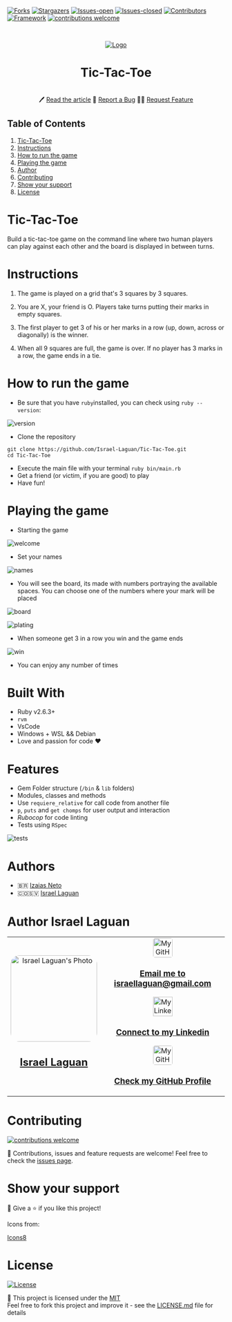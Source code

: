 <!-- PROJECT SHIELDS -->
[![Forks][forks-shield]][forks-url]
[![Stargazers][stars-shield]][stars-url]
[![Issues-open][issues-open-shield]][issues-open-url]
[![Issues-closed][issues-closed-shield]][issues-close-url]
[![Contributors][contributors-shield]][contributors-url]
[![Framework][badge-framework]][framework-url]
[![contributions welcome][contributions-welcome]][issues-url]

<!-- PROJECT LOGO -->
<br />
<p align="center">
  <a href="https://">
	  <img src="https://img.icons8.com/color/96/000000/full-image.png" alt="Logo"/>
  </a>

  <h1 align="center">
	Tic-Tac-Toe
  </h1>

  <p align="center">
    <br />
	  🖊️
    <a href="https://">Read the article</a>
    🐞
    <a href="https://github.com/Israel-Laguan/Tic-Tac-Toe/issues">Report a Bug</a>
    🙋‍♂️
    <a href="https://github.com/Israel-Laguan/Tic-Tac-Toe/issues">Request Feature</a>
  </p>
</p>

## Table of Contents

1. [Tic-Tac-Toe](#tic-tac-toe)
2. [Instructions](#instructions)
3. [How to run the game](#how-to-run-the-game)
4. [Playing the game](#playing-the-game)
5. [Author](#author)
6. [Contributing](#contributing)
7. [Show your support](#show-your-support)
8. [License](#license)

# Tic-Tac-Toe
Build a tic-tac-toe game on the command line where two human players can play against each other and the board is displayed in between turns.

# Instructions

 1. The game is played on a grid that's 3 squares by 3 squares.

 2. You are X, your friend is O. Players take turns putting their marks in empty squares.
          
 3. The first player to get 3 of his or her marks in a row (up, down, across or diagonally) is the winner.
          
 4. When all 9 squares are full, the game is over. If no player has 3 marks in a row, the game ends in a tie. 

# How to run the game

 * Be sure that you have `ruby`installed, you can check using `ruby --version`:

![version](assets/ruby-version.png)

 * Clone the repository 
```
git clone https://github.com/Israel-Laguan/Tic-Tac-Toe.git
cd Tic-Tac-Toe
```
 * Execute the main file with your terminal
  `ruby bin/main.rb`
 * Get a friend (or victim, if you are good) to play 
 * Have fun!

# Playing the game

* Starting the game

![welcome](assets/ruby.png)

* Set your names

![names](assets/chomp.png)

* You will see the board, its made with numbers portraying the available spaces.
You can choose one of the numbers where your mark will be placed

![board](assets/board.png)

![plating](assets/playing.png)

* When someone get 3 in a row you win and the game ends

![win](assets/win.png)

* You can enjoy any number of times

# Built With
* Ruby v2.6.3+
* `rvm`
* VsCode
* Windows + WSL && Debian
* Love and passion for code ❤️

# Features

* Gem Folder structure (`/bin` & `lib` folders)
* Modules, classes and methods
* Use `requiere_relative` for call code from another file
* `p`, `puts` and `get chomps` for user output and interaction
* *Rubocop* for code linting
* Tests using `RSpec`

![tests](assets/tests.png)

# Authors
* 🇧🇷 [Izaias Neto](https://www.github.com/izaiasneto4)
* 🇨🇴🇸🇻 [Israel Laguan](https://www.github.com/Israel-Laguan)

# Author Israel Laguan

<table style="width:100%">
  <tr>
    <td>
        <div align="center">
            <a href="./docs/img/photo.png" target="_blank" rel="author">
                <img src="https://avatars2.githubusercontent.com/u/36519478?s=460&v=4" style="border-radius: 10%; min-width: 100px;" alt="Israel Laguan's Photo" width="200px">
            </a>
            <h2>
                <a href="https://israel-laguan.github.io/" target="_blank" rel="author">
                    Israel Laguan
                </a>
            </h2>
        </div>
    </td>
    <td>
        <div align="center">
            <a href="mailto:israellaguan@gmail.com" target="_blank" rel="author">
                <img src="https://img.icons8.com/color/48/000000/message-squared.png" style="border-radius: 10%" alt="My GitHub" height="45px">
                <h3>
                    Email me to 
                    <a href="mailto:israellaguan@gmail.com">
                        israellaguan@gmail.com
                    </a>
                </h3>
            </a>
            <a href="https://www.linkedin.com/in/israellaguan/" target="_blank" rel="author">
                <img src="https://img.icons8.com/color/48/000000/linkedin.png" alt="My Linkedin" height="45px">
                <h3>
                    Connect to my Linkedin
                </h3>
            </a>
            <a href="https://github.com/Israel-Laguan" target="_blank" rel="author">
                <img src="https://img.icons8.com/color/48/000000/github--v1.png" 
			style="border-radius: 10%" alt="My GitHub" height="45px"
		>
                <h3>
                    Check my GitHub Profile
                </h3>
            </a>
        </div>
    </td>
  </tr>
</table> 

# Contributing

[![contributions welcome][contributions-welcome]][issues-url]

🤝 Contributions, issues and feature requests are welcome!
Feel free to check the [issues page][issues-url].

# Show your support

🤗 Give a ⭐️ if you like this project!

Icons from:

<a href="https://icons8.com/icon/13917/full-image">Icons8</a>

# License

[![License][badge-license]](http://badges.mit-license.org)

📝 This project is licensed under the [MIT](LICENSE)\
Feel free to fork this project and improve it - see the [LICENSE.md](LICENSE.md) file for details 

<!-- MARKDOWN LINKS & IMAGES -->
[contributors-shield]: https://img.shields.io/github/contributors/Israel-Laguan/Tic-Tac-Toe?style=for-the-badge
[contributors-url]: https://github.com/Israel-Laguan/Tic-Tac-Toe/graphs/contributors
[forks-shield]: https://img.shields.io/github/forks/Israel-Laguan/Tic-Tac-Toe?style=for-the-badge
[forks-url]: https://github.com/Israel-Laguan/Tic-Tac-Toe/network/members
[stars-shield]: https://img.shields.io/github/stars/Israel-Laguan/Tic-Tac-Toe?style=for-the-badge
[stars-url]: https://github.com/Israel-Laguan/Tic-Tac-Toe/stargazers
[issues-open-shield]: https://img.shields.io/github/issues/Israel-Laguan/Tic-Tac-Toe?style=for-the-badge
[issues-url]: https://github.com/Israel-Laguan/Tic-Tac-Toe/issues
[issues-open-url]: https://github.com/Israel-Laguan/Tic-Tac-Toe/issues?q=is%3Aopen+is%3Aissue
[issues-close-url]: https://github.com/Israel-Laguan/Tic-Tac-Toe/issues?q=is%3Aissue+is%3Aclosed
[issues-closed-shield]: https://img.shields.io/github/issues-closed/Israel-Laguan/Tic-Tac-Toe?style=for-the-badge
[badge-framework]: https://img.shields.io/badge/framework-here-9cf?style=for-the-badge
[framework-url]: https://google.com
[contributions-welcome]: https://img.shields.io/badge/contributions-welcome-brightgreen.svg?style=for-the-badge
[badge-license]: https://img.shields.io/:license-mit-blue.svg?style=for-the-badge
